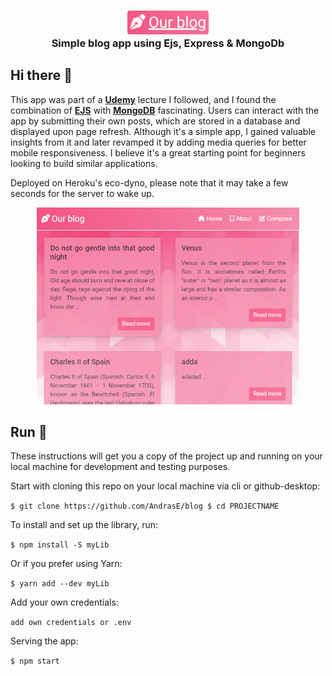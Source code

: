 <h3 align="center">
  <a href="https://andras-blog.cyclic.app/" target="_blank" rel="noopener noreferrer">
  <img src="https://github.com/AndrasE/raw-readme/blob/e0ba0d38fc6f2bb201983bbc4986e59f1ae946f2/logo/blog-readme-img.png" width="130px">
  </a>
<br/>
  Simple blog app using Ejs, Express & MongoDb
</h3>

## Hi there 👋

This app was part of a **[Udemy](https://www.udemy.com/course/the-complete-web-development-bootcamp)** lecture I followed, and I found the combination of **[EJS](https://ejs.co/)** with **[MongoDB](https://www.mongodb.com/)** fascinating. Users can interact with the app by submitting their own posts, which are stored in a database and displayed upon page refresh. Although it's a simple app, I gained valuable insights from it and later revamped it by adding media queries for better mobile responsiveness. I believe it's a great starting point for beginners looking to build similar applications.

Deployed on Heroku's eco-dyno, please note that it may take a few seconds for the server to wake up.

<div align="center">
<img src="https://github.com/AndrasE/raw-readme/blob/9c4de24486543db9f7378b223611919b183e59a7/thumbs/blog.png" width="420">
</div>

## Run 🚀

These instructions will get you a copy of the project up and running on your local machine for development and testing purposes.

Start with cloning this repo on your local machine via cli or github-desktop:

`
$ git clone https://github.com/AndrasE/blog
$ cd PROJECTNAME
`

To install and set up the library, run:

`
$ npm install -S myLib
`

Or if you prefer using Yarn:

`
$ yarn add --dev myLib
`

Add your own credentials:

`
add own credentials or .env
`

Serving the app:

`
$ npm start
`
